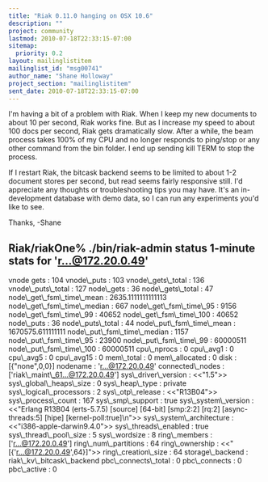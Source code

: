 ```yaml
---
title: "Riak 0.11.0 hanging on OSX 10.6"
description: ""
project: community
lastmod: 2010-07-18T22:33:15-07:00
sitemap:
  priority: 0.2
layout: mailinglistitem
mailinglist_id: "msg00741"
author_name: "Shane Holloway"
project_section: "mailinglistitem"
sent_date: 2010-07-18T22:33:15-07:00
---
```



I'm having a bit of a problem with Riak. When I keep my new documents to about 
10 per second, Riak works fine. But as I increase my speed to about 100 docs 
per second, Riak gets dramatically slow. After a while, the beam process takes 
100% of my CPU and no longer responds to ping/stop or any other command from 
the bin folder. I end up sending kill TERM to stop the process. 

If I restart Riak, the bitcask backend seems to be limited to about 1-2 
document stores per second, but read seems fairly responsive still. I'd 
appreciate any thoughts or troubleshooting tips you may have. It's an 
in-development database with demo data, so I can run any experiments you'd like 
to see.

Thanks,
-Shane

Riak/riakOne% ./bin/riak-admin status
1-minute stats for 'r...@172.20.0.49'
-------------------------------------------
vnode gets : 104
vnode\\_puts : 103
vnode\\_gets\\_total : 136
vnode\\_puts\\_total : 127
node\\_gets : 36
node\\_gets\\_total : 47
node\\_get\\_fsm\\_time\\_mean : 2635.1111111111113
node\\_get\\_fsm\\_time\\_median : 667
node\\_get\\_fsm\\_time\\_95 : 9156
node\\_get\\_fsm\\_time\\_99 : 40652
node\\_get\\_fsm\\_time\\_100 : 40652
node\\_puts : 36
node\\_puts\\_total : 44
node\\_put\\_fsm\\_time\\_mean : 1670575.611111111
node\\_put\\_fsm\\_time\\_median : 1157
node\\_put\\_fsm\\_time\\_95 : 23900
node\\_put\\_fsm\\_time\\_99 : 60000511
node\\_put\\_fsm\\_time\\_100 : 60000511
cpu\\_nprocs : 0
cpu\\_avg1 : 0
cpu\\_avg5 : 0
cpu\\_avg15 : 0
mem\\_total : 0
mem\\_allocated : 0
disk : [{"none",0,0}]
nodename : 'r...@172.20.0.49'
connected\\_nodes : ['riak\\_maint\\_61...@172.20.0.49']
sys\\_driver\\_version : &lt;&lt;"1.5"&gt;&gt;
sys\\_global\\_heaps\\_size : 0
sys\\_heap\\_type : private
sys\\_logical\\_processors : 2
sys\\_otp\\_release : &lt;&lt;"R13B04"&gt;&gt;
sys\\_process\\_count : 167
sys\\_smp\\_support : true
sys\\_system\\_version : &lt;&lt;"Erlang R13B04 (erts-5.7.5) [source] [64-bit] [smp:2:2] 
[rq:2] [async-threads:5] [hipe] [kernel-poll:true]\\n"&gt;&gt;
sys\\_system\\_architecture : &lt;&lt;"i386-apple-darwin9.4.0"&gt;&gt;
sys\\_threads\\_enabled : true
sys\\_thread\\_pool\\_size : 5
sys\\_wordsize : 8
ring\\_members : ['r...@172.20.0.49']
ring\\_num\\_partitions : 64
ring\\_ownership : &lt;&lt;"[{'r...@172.20.0.49',64}]"&gt;&gt;
ring\\_creation\\_size : 64
storage\\_backend : riak\\_kv\\_bitcask\\_backend
pbc\\_connects\\_total : 0
pbc\\_connects : 0
pbc\\_active : 0

